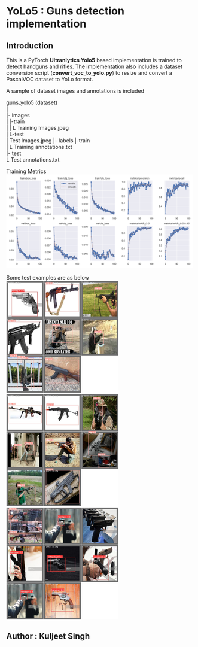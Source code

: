 # YoLo5 : Guns detection implementation

## Introduction

This is a PyTorch **Ultranlytics Yolo5** based implementation is trained to detect handguns and rifles. The implementation also includes a dataset conversion script (**convert_voc_to_yolo.py**) to resize and convert a PascalVOC dataset to YoLo format.

A sample of dataset images and annotations is included

guns_yolo5 (dataset)  
  |  
  |- images  
  |   |-train  
  |   | L Training Images.jpeg  
  |   L-test  
  |       Test Images.jpeg 
  |- labels
      |-train  
      | L Training annotations.txt  
      |- test  
         L Test annotations.txt  

Training Metrics  
<img src="guns_yolo5/results.png" width="500">   

Some test examples are as below  
<img src="guns_yolo5/val_batch0_pred.jpg" width="300">   
<img src="guns_yolo5/val_batch1_pred.jpg" width="300">   
<img src="guns_yolo5/val_batch2_pred.jpg" width="300">  

## Author : Kuljeet Singh